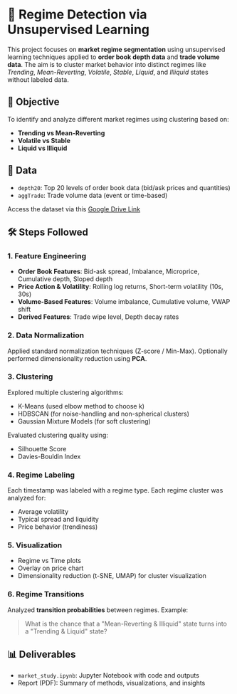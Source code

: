 <!DOCTYPE html>
<html lang="en">
<head>
  <meta charset="UTF-8">
</head>
<body>
  <h1>🧠 Regime Detection via Unsupervised Learning</h1>

  <p>This project focuses on <strong>market regime segmentation</strong> using unsupervised learning techniques applied to <strong>order book depth data</strong> and <strong>trade volume data</strong>. The aim is to cluster market behavior into distinct regimes like <em>Trending</em>, <em>Mean-Reverting</em>, <em>Volatile</em>, <em>Stable</em>, <em>Liquid</em>, and <em>Illiquid</em> states without labeled data.</p>

  <h2>📌 Objective</h2>
  <p>To identify and analyze different market regimes using clustering based on:</p>
  <ul>
    <li><strong>Trending vs Mean-Reverting</strong></li>
    <li><strong>Volatile vs Stable</strong></li>
    <li><strong>Liquid vs Illiquid</strong></li>
  </ul>

  <h2>📂 Data</h2>
  <ul>
    <li><code>depth20</code>: Top 20 levels of order book data (bid/ask prices and quantities)</li>
    <li><code>aggTrade</code>: Trade volume data (event or time-based)</li>
  </ul>
  <p>Access the dataset via this 
    <a href="https://drive.google.com/drive/folders/1gFLwPLTE0nUN-MHoOn5u_1yrlbpI3Fst?usp=sharing" target="_blank">Google Drive Link</a>
  </p>

  <h2>🛠️ Steps Followed</h2>

  <h3>1. Feature Engineering</h3>
  <ul>
    <li><strong>Order Book Features</strong>: Bid-ask spread, Imbalance, Microprice, Cumulative depth, Sloped depth</li>
    <li><strong>Price Action & Volatility</strong>: Rolling log returns, Short-term volatility (10s, 30s)</li>
    <li><strong>Volume-Based Features</strong>: Volume imbalance, Cumulative volume, VWAP shift</li>
    <li><strong>Derived Features</strong>: Trade wipe level, Depth decay rates</li>
  </ul>

  <h3>2. Data Normalization</h3>
  <p>Applied standard normalization techniques (Z-score / Min-Max). Optionally performed dimensionality reduction using <strong>PCA</strong>.</p>

  <h3>3. Clustering</h3>
  <p>Explored multiple clustering algorithms:</p>
  <ul>
    <li>K-Means (used elbow method to choose k)</li>
    <li>HDBSCAN (for noise-handling and non-spherical clusters)</li>
    <li>Gaussian Mixture Models (for soft clustering)</li>
  </ul>
  <p>Evaluated clustering quality using:</p>
  <ul>
    <li>Silhouette Score</li>
    <li>Davies-Bouldin Index</li>
  </ul>

  <h3>4. Regime Labeling</h3>
  <p>Each timestamp was labeled with a regime type. Each regime cluster was analyzed for:</p>
  <ul>
    <li>Average volatility</li>
    <li>Typical spread and liquidity</li>
    <li>Price behavior (trendiness)</li>
  </ul>

  <h3>5. Visualization</h3>
  <ul>
    <li>Regime vs Time plots</li>
    <li>Overlay on price chart</li>
    <li>Dimensionality reduction (t-SNE, UMAP) for cluster visualization</li>
  </ul>

  <h3>6. Regime Transitions</h3>
  <p>Analyzed <strong>transition probabilities</strong> between regimes. Example:</p>
  <blockquote>What is the chance that a "Mean-Reverting & Illiquid" state turns into a "Trending & Liquid" state?</blockquote>

  <h2>📊 Deliverables</h2>
  <ul>
    <li><code>market_study.ipynb</code>: Jupyter Notebook with code and outputs</li>
    <li>Report (PDF): Summary of methods, visualizations, and insights</li>
  </ul>

</body>
</html>
